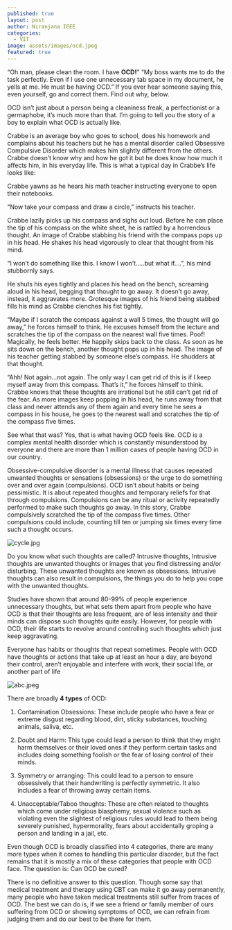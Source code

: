 ```yaml
---
published: true
layout: post
author: Niranjana IEEE
categories:
  - VIT
image: assets/images/ocd.jpeg
featured: true
---
```

“Oh man, please clean the room. I have **OCD!**"
“My boss wants me to do the task perfectly. Even if I use one unnecessary tab space in my document, he yells at me. He must be having OCD.”
If you ever hear someone saying this, even yourself, go and correct them. Find out why, below. 

OCD isn’t just about a person being a cleaniness freak, a perfectionist or a germaphobe, it’s much more than that. I’m going to tell you the story of a boy to explain what OCD is actually like.

Crabbe is an average boy who goes to school, does his homework and complains about his teachers but he has a mental disorder called Obsessive Compulsive Disorder which makes him slightly different from the others. Crabbe doesn’t know why and how he got it but he does know how much it affects him, in his everyday life. This is what a typical day in Crabbe’s life looks like:

Crabbe yawns as he hears his math teacher instructing everyone to open their notebooks. 

“Now take your compass and draw a circle,” instructs his teacher.

Crabbe lazily picks up his compass and sighs out loud. Before he can place the tip of his compass on the white sheet, he is rattled by a horrendous thought. An image of Crabbe stabbing his friend with the compass pops up in his head. He shakes his head vigorously to clear that thought from his mind.

“I won’t do something like this. I know I won’t…..but what if….”, his mind stubbornly says.

He shuts his eyes tightly and places his head on the bench, screaming aloud in his head, begging that thought to go away. It doesn’t go away, instead, it aggravates more. Grotesque images of his friend being stabbed fills his mind as Crabbe clenches his fist tightly.

“Maybe if I scratch the compass against a wall 5 times, the thought will go away,” he forces himself to think. He excuses himself from the lecture and scratches the tip of the compass on the nearest wall five times. Poof! Magically, he feels better. He happily skips back to the class. As soon as he sits down on the bench, another thought pops up in his head. The image of his teacher getting stabbed by someone else’s compass. He shudders at that thought.

“Ahh! Not again…not again. The only way I can get rid of this is if I keep myself away from this compass. That’s it," he forces himself to think. Crabbe knows that these thoughts are irrational but he still can’t get rid of the fear. As more images keep popping in his head, he runs away from that class and never attends any of them again and every time he sees a compass in his house, he goes to the nearest wall and scratches the tip of the compass five times.

See what that was? Yes, that is what having OCD feels like. OCD is a complex mental health disorder which is constantly misunderstood by everyone and there are more than 1 million cases of people having OCD in our country. 

Obsessive-compulsive disorder is a mental illness that causes repeated unwanted thoughts or sensations (obsessions) or the urge to do something over and over again (compulsions). 
OCD isn’t about habits or being pessimistic. It is about repeated thoughts and temporary reliefs for that through compulsions. Compulsions can be any ritual or activity repeatedly performed to make such thoughts go away. In this story, Crabbe compulsively scratched the tip of the compass five times. Other compulsions could include, counting till ten or jumping six times every time such a thought occurs.

![cycle.jpg]({{site.baseurl}}/_posts/cycle.jpg)

Do you know what such thoughts are called? Intrusive thoughts, Intrusive thoughts are unwanted thoughts or images that you find distressing and/or disturbing.  These unwanted thoughts are known as obsessions. Intrusive thoughts can also result in compulsions, the things you do to help you cope with the unwanted thoughts. 

Studies have shown that around 80-99% of people experience unnecessary thoughts, but what sets them apart from people who have OCD is that their thoughts are less frequent, are of less intensity and their minds can dispose such thoughts quite easily. However, for people with OCD, their life starts to revolve around controlling such thoughts which just keep aggravating.

 Everyone has habits or thoughts that repeat sometimes. People with OCD have thoughts or actions that take up at least an hour a day, are beyond their control, aren’t enjoyable and interfere with work, their social life, or another part of life
 
![abc.jpeg]({{site.baseurl}}/_posts/abc.jpeg)
 
There are broadly **4 types** of OCD: 

1. Contamination Obsessions: These include people who have a fear or extreme disgust regarding blood, dirt, sticky substances, touching animals, saliva, etc.

2. Doubt and Harm: This type could lead a person to think that they might harm themselves or their loved ones if they perform certain tasks and includes doing something foolish or the fear of losing control of their minds.

3. Symmetry or arranging: This could lead to a person to ensure obsessively that their handwriting is perfectly symmetric. It also includes a fear of throwing away certain items.

4. Unacceptable/Taboo thoughts: These are often related to thoughts which come under religious blasphemy, sexual violence such as violating even the slightest of religious rules would lead to them being severely punished, hypermorality, fears about accidentally groping a person and landing in a jail, etc.

Even though OCD is broadly classified into 4 categories, there are many more types when it comes to handling this particular disorder, but the fact remains that it is mostly a mix of these categories that people with OCD face.
The question is: Can OCD be cured? 

There is no definitive answer to this question. Though some say that medical treatment and therapy using CBT can make it go away permanently, many people who have taken medical treatments still suffer from traces of OCD. The best we can do is, if we see a friend or family member of ours suffering from OCD or showing symptoms of OCD, we can refrain from judging them and do our best to be there for them.
